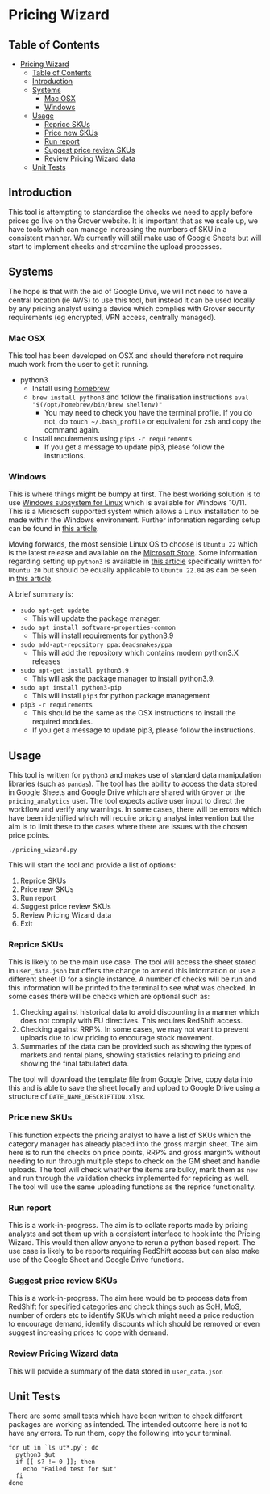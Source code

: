 # Pricing Wizard

## Table of Contents

- [Pricing Wizard](#pricing-wizard)
  * [Table of Contents](#table-of-contents)
  * [Introduction](#introduction)
  * [Systems](#systems)
    + [Mac OSX](#mac-osx)
    + [Windows](#windows)
  * [Usage](#usage)
    + [Reprice SKUs](#reprice-skus)
    + [Price new SKUs](#price-new-skus)
    + [Run report](#run-report)
    + [Suggest price review SKUs](#suggest-price-review-skus)
    + [Review Pricing Wizard data](#review-pricing-wizard-data)
  * [Unit Tests](#unit-tests)


## Introduction

This tool is attempting to standardise the checks we need to apply before prices go live on the Grover website.
It is important that as we scale up, we have tools which can manage increasing the numbers of SKU in a consistent manner.
We currently will still make use of Google Sheets but will start to implement checks and streamline the upload processes.

## Systems

The hope is that with the aid of Google Drive, we will not need to have a central location (ie AWS) to use this tool, but instead it can be used locally by any pricing analyst using a device which complies with Grover security requirements (eg encrypted, VPN access, centrally managed).

### Mac OSX

This tool has been developed on OSX and should therefore not require much work from the user to get it running.

 - python3
   - Install using [homebrew](https://brew.sh/)
   - `brew install python3` and follow the finalisation instructions `eval "$(/opt/homebrew/bin/brew shellenv)"`
     - You may need to check you have the terminal profile. If you do not, do `touch ~/.bash_profile` or equivalent for zsh and copy the command again.
   - Install requirements using `pip3 -r requirements`
     - If you get a message to update pip3, please follow the instructions.

### Windows

This is where things might be bumpy at first. The best working solution is to use [Windows subsystem for Linux](https://docs.microsoft.com/en-us/windows/wsl/install) which is available for Windows 10/11. This is a Microsoft supported system which allows a Linux installation to be made within the Windows environment. Further information regarding setup can be found in [this article](https://pbpython.com/wsl-python.html).

Moving forwards, the most sensible Linux OS to choose is `Ubuntu 22` which is the latest release and available on the [Microsoft Store](https://apps.microsoft.com/store/detail/ubuntu-2204-lts/9PN20MSR04DW?hl=en-us&gl=US). Some information regarding setting up `python3` is available in [this article](https://linuxize.com/post/how-to-install-python-3-9-on-ubuntu-20-04/) specifically written for `Ubuntu 20` but should be equally applicable to `Ubuntu 22.04` as can be seen in [this article](https://www.linuxcapable.com/how-to-install-python-3-9-on-ubuntu-22-04-lts/#Install_Python_39_-_PPA_Method). 

A brief summary is:
 - `sudo apt-get update`
   - This will update the package manager.
 - `sudo apt install software-properties-common`
   - This will install requirements for python3.9
 - `sudo add-apt-repository ppa:deadsnakes/ppa`
   - This will add the repository which contains modern python3.X releases
 - `sudo apt-get install python3.9`
   - This will ask the package manager to install python3.9.
 - `sudo apt install python3-pip`
   - This will install `pip3` for python package management
 - `pip3 -r requirements`
   - This should be the same as the OSX instructions to install the required modules.
   - If you get a message to update pip3, please follow the instructions.

## Usage

This tool is written for `python3` and makes use of standard data manipulation libraries (such as `pandas`).
The tool has the ability to access the data stored in Google Sheets and Google Drive which are shared with `Grover` or the `pricing_analytics` user.
The tool expects active user input to direct the workflow and verify any warnings. In some cases, there will be errors which have been identified which will require pricing analyst intervention but the aim is to limit these to the cases where there are issues with the chosen price points.

```
./pricing_wizard.py
```

This will start the tool and provide a list of options:

1) Reprice SKUs
2) Price new SKUs
3) Run report
4) Suggest price review SKUs
5) Review Pricing Wizard data
6) Exit

### Reprice SKUs

This is likely to be the main use case. The tool will access the sheet stored in `user_data.json` but offers the change to amend this information or use a different sheet ID for a single instance. A number of checks will be run and this information will be printed to the terminal to see what was checked. In some cases there will be checks which are optional such as:

1) Checking against historical data to avoid discounting in a manner which does not comply with EU directives. This requires RedShift access.
2) Checking against RRP%. In some cases, we may not want to prevent uploads due to low pricing to encourage stock movement.
3) Summaries of the data can be provided such as showing the types of markets and rental plans, showing statistics relating to pricing and showing the final tabulated data.

The tool will download the template file from Google Drive, copy data into this and is able to save the sheet locally and upload to Google Drive using a structure of `DATE_NAME_DESCRIPTION.xlsx`.

### Price new SKUs

This function expects the pricing analyst to have a list of SKUs which the category manager has already placed into the gross margin sheet. The aim here is to run the checks on price points, RRP% and gross margin% without needing to run through multiple steps to check on the GM sheet and handle uploads. The tool will check whether the items are bulky, mark them as `new` and run through the validation checks implemented for repricing as well. The tool will use the same uploading functions as the reprice functionality.

### Run report

This is a work-in-progress.
The aim is to collate reports made by pricing analysts and set them up with a consistent interface to hook into the Pricing Wizard. This would then allow anyone to rerun a python based report. The use case is likely to be reports requiring RedShift access but can also make use of the Google Sheet and Google Drive functions.

### Suggest price review SKUs

This is a work-in-progress.
The aim here would be to process data from RedShift for specified categories and check things such as SoH, MoS, number of orders etc to identify SKUs which might need a price reduction to encourage demand, identify discounts which should be removed or even suggest increasing prices to cope with demand. 

### Review Pricing Wizard data

This will provide a summary of the data stored in `user_data.json`

## Unit Tests

There are some small tests which have been written to check different packages are working as intended. The intended outcome here is not to have any errors. To run them, copy the following into your terminal.

```
for ut in `ls ut*.py`; do
  python3 $ut
  if [[ $? != 0 ]]; then
    echo "Failed test for $ut"
  fi
done
```



